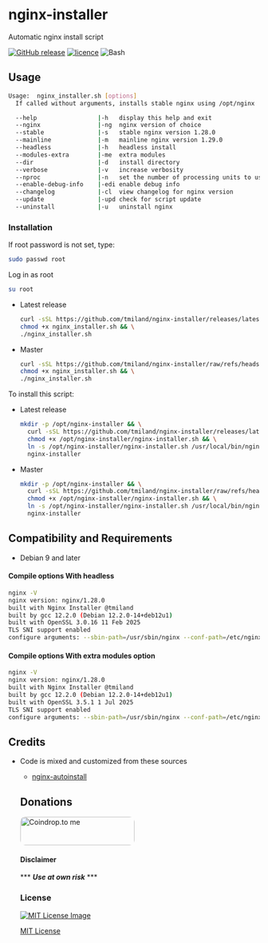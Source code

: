 # nginx-installer
 Automatic nginx install script

[![GitHub release](https://img.shields.io/github/release/tmiland/nginx-installer.svg?style=for-the-badge)](https://github.com/tmiland/nginx-installer/releases) [![licence](https://img.shields.io/github/license/tmiland/nginx-installer.svg?style=for-the-badge)](https://github.com/tmiland/nginx-installer/blob/main/LICENSE) ![Bash](https://img.shields.io/badge/Language-SH-4EAA25.svg?style=for-the-badge)


 ## Usage
 ```bash
 Usage:  nginx_installer.sh [options]
   If called without arguments, installs stable nginx using /opt/nginx

   --help                 |-h   display this help and exit
   --nginx                |-ng  nginx version of choice
   --stable               |-s   stable nginx version 1.28.0
   --mainline             |-m   mainline nginx version 1.29.0
   --headless             |-h   headless install
   --modules-extra        |-me  extra modules
   --dir                  |-d   install directory
   --verbose              |-v   increase verbosity
   --nproc                |-n   set the number of processing units to use
   --enable-debug-info    |-edi enable debug info
   --changelog            |-cl  view changelog for nginx version
   --update               |-upd check for script update
   --uninstall            |-u   uninstall nginx
 ```
 
 ### Installation

If root password is not set, type:

```bash
sudo passwd root
```
Log in as root
```bash
su root
```
- Latest release
  ```bash
  curl -sSL https://github.com/tmiland/nginx-installer/releases/latest/download/nginx_installer.sh > nginx_installer.sh && \
  chmod +x nginx_installer.sh && \
  ./nginx_installer.sh
  ```
- Master
  ```bash
  curl -sSL https://github.com/tmiland/nginx-installer/raw/refs/heads/main/nginx_installer.sh > nginx_installer.sh && \
  chmod +x nginx_installer.sh && \
  ./nginx_installer.sh
  ```

To install this script:
  - Latest release
    ```bash
    mkdir -p /opt/nginx-installer && \
      curl -sSL https://github.com/tmiland/nginx-installer/releases/latest/download/nginx_installer.sh > /opt/nginx-installer/nginx-installer.sh && \
      chmod +x /opt/nginx-installer/nginx-installer.sh && \
      ln -s /opt/nginx-installer/nginx-installer.sh /usr/local/bin/nginx-installer && \
      nginx-installer
    ```
  - Master
    ```bash
    mkdir -p /opt/nginx-installer && \
      curl -sSL https://github.com/tmiland/nginx-installer/raw/refs/heads/main/nginx_installer.sh > /opt/nginx-installer/nginx-installer.sh && \
      chmod +x /opt/nginx-installer/nginx-installer.sh && \
      ln -s /opt/nginx-installer/nginx-installer.sh /usr/local/bin/nginx-installer && \
      nginx-installer
    ```

  ## Compatibility and Requirements

  - Debian 9 and later

#### Compile options With headless

```bash
nginx -V
nginx version: nginx/1.28.0
built with Nginx Installer @tmiland
built by gcc 12.2.0 (Debian 12.2.0-14+deb12u1) 
built with OpenSSL 3.0.16 11 Feb 2025
TLS SNI support enabled
configure arguments: --sbin-path=/usr/sbin/nginx --conf-path=/etc/nginx/nginx.conf --error-log-path=/var/log/nginx/error.log --http-log-path=/var/log/nginx/access.log --pid-path=/var/run/nginx.pid --lock-path=/var/run/nginx.lock --http-client-body-temp-path=/var/cache/nginx/client_temp --http-proxy-temp-path=/var/cache/nginx/proxy_temp --http-fastcgi-temp-path=/var/cache/nginx/fastcgi_temp --user=nginx --group=nginx --with-cc-opt=-Wno-deprecated-declarations --with-cc-opt=-Wno-ignored-qualifiers --with-select_module --with-poll_module --with-threads --with-file-aio --with-http_ssl_module --with-http_v2_module --with-http_v3_module --with-http_realip_module --with-http_addition_module --with-http_xslt_module --with-http_sub_module --with-http_dav_module --with-http_flv_module --with-http_mp4_module --with-http_gunzip_module --with-http_gzip_static_module --with-http_auth_request_module --with-http_random_index_module --with-http_secure_link_module --with-http_degradation_module --with-http_slice_module --with-http_stub_status_module --with-http_perl_module --with-mail --with-mail_ssl_module --without-mail_pop3_module --without-mail_imap_module --without-mail_smtp_module --with-stream --with-stream_ssl_module --with-stream_realip_module --with-stream_ssl_preread_module --with-cpp_test_module --with-compat --with-pcre --with-pcre-jit
```

#### Compile options With extra modules option
```bash
nginx -V
nginx version: nginx/1.28.0
built with Nginx Installer @tmiland
built by gcc 12.2.0 (Debian 12.2.0-14+deb12u1) 
built with OpenSSL 3.5.1 1 Jul 2025
TLS SNI support enabled
configure arguments: --sbin-path=/usr/sbin/nginx --conf-path=/etc/nginx/nginx.conf --error-log-path=/var/log/nginx/error.log --http-log-path=/var/log/nginx/access.log --pid-path=/var/run/nginx.pid --lock-path=/var/run/nginx.lock --http-client-body-temp-path=/var/cache/nginx/client_temp --http-proxy-temp-path=/var/cache/nginx/proxy_temp --http-fastcgi-temp-path=/var/cache/nginx/fastcgi_temp --user=nginx --group=nginx --with-cc-opt=-Wno-deprecated-declarations --with-cc-opt=-Wno-ignored-qualifiers --with-select_module --with-poll_module --with-threads --with-file-aio --with-http_ssl_module --with-http_v2_module --with-http_v3_module --with-http_realip_module --with-http_addition_module --with-http_xslt_module --with-http_sub_module --with-http_dav_module --with-http_flv_module --with-http_mp4_module --with-http_gunzip_module --with-http_gzip_static_module --with-http_auth_request_module --with-http_random_index_module --with-http_secure_link_module --with-http_degradation_module --with-http_slice_module --with-http_stub_status_module --with-http_perl_module --with-mail --with-mail_ssl_module --without-mail_pop3_module --without-mail_imap_module --without-mail_smtp_module --with-stream --with-stream_ssl_module --with-stream_realip_module --with-stream_ssl_preread_module --with-cpp_test_module --with-compat --with-pcre --with-pcre-jit --add-module=/opt/nginx/modules/headers-more-nginx-module-0.39 --with-openssl=/opt/nginx/modules/openssl-3.5.1 --add-module=/opt/nginx/modules/ngx_cache_purge --add-module=/opt/nginx/modules/ngx_http_substitutions_filter_module --add-module=/opt/nginx/modules/fancyindex --with-http_dav_module --add-module=/opt/nginx/modules/nginx-dav-ext-module --add-module=/opt/nginx/modules/nginx-module-vts --add-module=/opt/nginx/modules/nginx-rtmp-module --add-module=/opt/nginx/modules/testcookie-nginx-module --add-module=/opt/nginx/modules/redis2-nginx-module --add-module=/opt/nginx/modules/srcache-nginx-module --add-module=/opt/nginx/modules/ngx_devel_kit-0.3.4 --add-module=/opt/nginx/modules/set-misc-nginx-module --add-module=/opt/nginx/modules/echo-nginx-module-0.63
  ```

## Credits
- Code is mixed and customized from these sources
  - [nginx-autoinstall](https://github.com/angristan/nginx-autoinstall)

  ## Donations
  <a href="https://coindrop.to/tmiland" target="_blank"><img src="https://coindrop.to/embed-button.png" style="border-radius: 10px; height: 57px !important;width: 229px !important;" alt="Coindrop.to me"></img></a>

  #### Disclaimer 

  *** ***Use at own risk*** ***

  ### License

  [![MIT License Image](https://upload.wikimedia.org/wikipedia/commons/thumb/0/0c/MIT_logo.svg/220px-MIT_logo.svg.png)](https://github.com/tmiland/nginx-installer/blob/main/LICENSE)

  [MIT License](https://github.com/tmiland/nginx-installer/blob/main/LICENSE)